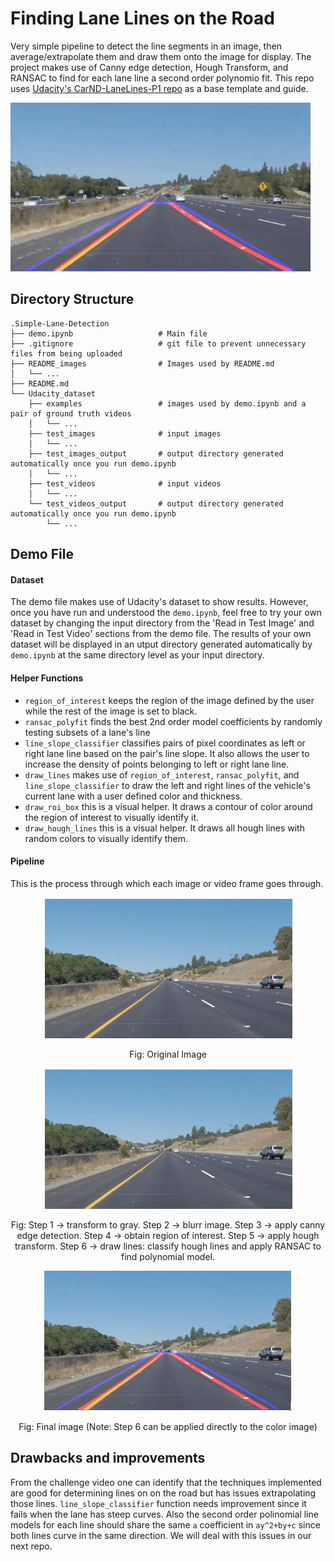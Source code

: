 # Finding Lane Lines on the Road
Very simple pipeline to detect the line segments in an image, then average/extrapolate them and draw them onto the image for display. The project makes use of Canny edge detection, Hough Transform, and RANSAC to find for each lane line a second order polynomio fit. This repo uses [Udacity's CarND-LaneLines-P1 repo](https://github.com/udacity/CarND-LaneLines-P1) as a base template and guide. 

![alt text](README_images/simple_lane_detection.gif)


## Directory Structure
```
.Simple-Lane-Detection
├── demo.ipynb                   # Main file
├── .gitignore                   # git file to prevent unnecessary files from being uploaded
├── README_images                # Images used by README.md
│   └── ...
├── README.md
└── Udacity_dataset
    ├── examples                 # images used by demo.ipynb and a pair of ground truth videos
    │   └── ...
    ├── test_images              # input images
    │   └── ...
    ├── test_images_output       # output directory generated automatically once you run demo.ipynb
    │   └── ...
    ├── test_videos              # input videos
    │   └── ...
    └── test_videos_output       # output directory generated automatically once you run demo.ipynb
        └── ...
```

## Demo File

#### Dataset
The demo file makes use of Udacity's dataset to show results. However, once you have run and understood the `demo.ipynb`, feel free to try your own dataset by changing the input directory from the 'Read in Test Image' and 'Read in Test Video' sections from the demo file. The results of your own dataset will be displayed in an utput directory generated automatically by `demo.ipynb` at the same directory level as your input directory.

#### Helper Functions
- `region_of_interest` keeps the region of the image defined by the user while the rest of the image is set to black.
- `ransac_polyfit` finds the best 2nd order model coefficients by randomly testing subsets of a lane's line 
- `line_slope_classifier` classifies pairs of pixel coordinates as left or right lane line based on the pair's line slope. It also allows the user to increase the density of points belonging to left or right lane line.
- `draw_lines` makes use of `region_of_interest`, `ransac_polyfit`, and `line_slope_classifier` to draw the left and right lines of the vehicle's current lane with a user defined color and thickness.
- `draw_roi_box` this is a visual helper. It draws a contour of color around the region of interest to visually identify it. 
- `draw_hough_lines` this is a visual helper. It draws all hough lines with random colors to visually identify them.

#### Pipeline 
This is the process through which each image or video frame goes through.

<p align="center"> <img src="README_images/before.PNG"> </p>
<p align="center"> Fig: Original Image </p>

<p align="center"> <img src="README_images/before.PNG"> </p>
<p align="center"> Fig: Step 1 -> transform to gray.
    Step 2 -> blurr image.
    Step 3 -> apply canny edge detection.
    Step 4 -> obtain region of interest.
    Step 5 -> apply hough transform.
    Step 6 -> draw lines: classify hough lines and apply RANSAC to find polynomial model. </p>

<p align="center"> <img src="README_images/after.PNG"> </p>
<p align="center">Fig: Final image (Note: Step 6 can be applied directly to the color image) </p>


## Drawbacks and improvements

From the challenge video one can identify that the techniques implemented are good for determining lines on on the road but has issues extrapolating those lines. `line_slope_classifier` function needs improvement since it fails when the lane has steep curves. Also the second order polinomial line models for each line should share the same `a` coefficient in `ay^2+by+c` since both lines curve in the same direction. We will deal with this issues in our next repo.
